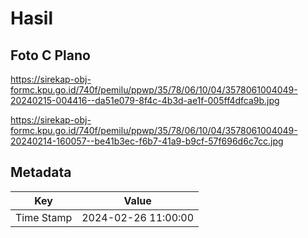# Hasil

## Foto C Plano

https://sirekap-obj-formc.kpu.go.id/740f/pemilu/ppwp/35/78/06/10/04/3578061004049-20240215-004416--da51e079-8f4c-4b3d-ae1f-005ff4dfca9b.jpg

https://sirekap-obj-formc.kpu.go.id/740f/pemilu/ppwp/35/78/06/10/04/3578061004049-20240214-160057--be41b3ec-f6b7-41a9-b9cf-57f696d6c7cc.jpg


## Metadata

| Key        | Value               |
| ---------- | ------------------- |
| Time Stamp | 2024-02-26 11:00:00 |




